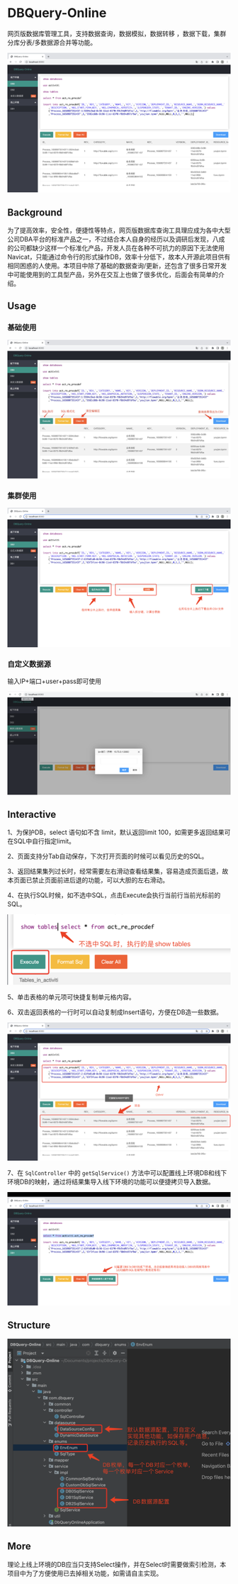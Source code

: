 # DBQuery-Online

网页版数据库管理工具，支持数据查询，数据模拟，数据转移 ，数据下载，集群分库分表/多数据源合并等功能。

![Untitled](DBQuery-Online%20ea01e0ac6b334cfa9e5267ec0cfe1408/Untitled.png)

## Background

为了提高效率，安全性，便捷性等特点，网页版数据库查询工具理应成为各中大型公司DBA平台的标准产品之一，不过结合本人自身的经历以及调研后发现，八成的公司都缺少这样一个标准化产品，开发人员在各种不可抗力的原因下无法使用Navicat，只能通过命令行的形式操作DB，效率十分低下，故本人开源此项目供有相同困惑的人使用。本项目中除了基础的数据查询/更新，还包含了很多日常开发中可能使用到的工具型产品，另外在交互上也做了很多优化，后面会有简单的介绍。

## Usage

### 基础使用

![Untitled](DBQuery-Online%20ea01e0ac6b334cfa9e5267ec0cfe1408/Untitled.jpeg)

### 集群使用

![Untitled](DBQuery-Online%20ea01e0ac6b334cfa9e5267ec0cfe1408/Untitled%201.png)

### 自定义数据源

输入IP+端口+user+pass即可使用

![Untitled](DBQuery-Online%20ea01e0ac6b334cfa9e5267ec0cfe1408/Untitled%202.png)

## Interactive

1、为保护DB，select 语句如不含 limit，默认返回limit 100，如需更多返回结果可在SQL中自行指定limit。

2、页面支持分Tab自动保存，下次打开页面的时候可以看见历史的SQL。

3、返回结果集列过长时，经常需要左右滑动查看结果集，容易造成页面后退，故本页面已禁止页面前进后退的功能，可以大胆的左右滑动。

4、在执行SQL时候，如不选中SQL，点击Execute会执行当前行当前光标前的SQL。

![Untitled](DBQuery-Online%20ea01e0ac6b334cfa9e5267ec0cfe1408/Untitled%203.png)

5、单击表格的单元项可快捷复制单元格内容。

6、双击返回表格的一行时可以自动复制成Insert语句，方便在DB造一些数据。

![Untitled](DBQuery-Online%20ea01e0ac6b334cfa9e5267ec0cfe1408/Untitled%204.png)

7、在 `SqlController` 中的 `getSqlService()` 方法中可以配置线上环境DB和线下环境DB的映射，通过将结果集导入线下环境的功能可以便捷拷贝导入数据。

![Untitled](DBQuery-Online%20ea01e0ac6b334cfa9e5267ec0cfe1408/Untitled%205.png)

## Structure

![Untitled](DBQuery-Online%20ea01e0ac6b334cfa9e5267ec0cfe1408/Untitled%206.png)

## More

理论上线上环境的DB应当只支持Select操作，并在Select时需要做索引检测，本项目中为了方便使用已去掉相关功能，如需请自主实现。